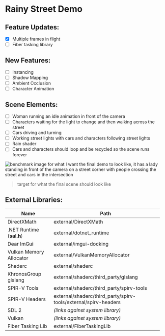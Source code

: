 # Rainy Street Demo

## Feature Updates:
- [x] Multiple frames in flight
- [ ] Fiber tasking library

## New Features:
 - [ ] Instancing
 - [ ] Shadow Mapping
 - [ ] Ambient Occlusion
 - [ ] Character Animation

## Scene Elements:
 - [ ] Woman running an idle animation in front of the camera
 - [ ] Characters waiting for the light to change and then walking across the street
 - [ ] Cars driving and turning
 - [ ] Working street lights with cars and characters following street lights
 - [ ] Rain shader
 - [ ] Cars and characters should loop and be recycled so the scene runs forever

![benchmark image for what I want the final demo to look like, it has a lady standing in front of the camera on a street corner with people crossing the street and cars in the intersection](rainy_street_goal.jpg)

> target for what the final scene should look like

## External Libraries:
| Name | Path |
| ------ | ------ |
| DirectXMath | external/DirectXMath |
| .NET Runtime (**sal.h**) | external/dotnet_runtime |
| Dear ImGui | external/imgui-docking |
| Vulkan Memory Allocator | external/VulkanMemoryAllocator |
| Shaderc | external/shaderc |
| KhronosGroup glslang | external/shaderc/third_party/glslang |
| SPIR-V Tools | external/shaderc/third_party/spirv-tools |
| SPIR-V Headers | external/shaderc/third_party/spirv-tools/external/spirv-headers |
| SDL 2 | *(links against system library)* |
| Vulkan | *(links against system library)* |
| Fiber Tasking Lib | external/FiberTaskingLib |

